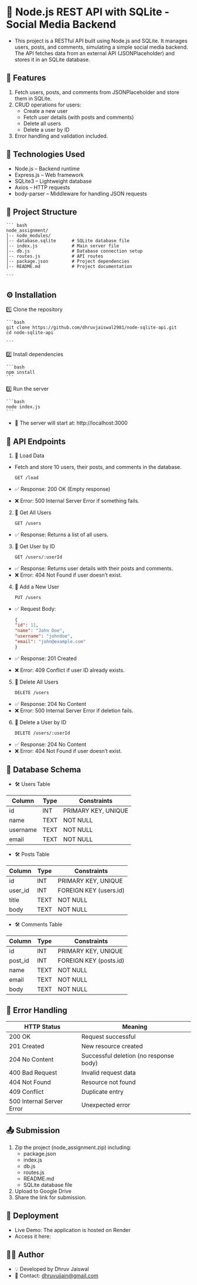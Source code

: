 # 📌 Node.js REST API with SQLite - Social Media Backend
- This project is a RESTful API built using Node.js and SQLite. It manages users, posts, and comments, simulating a simple social media backend. The API fetches data from an external API (JSONPlaceholder) and stores it in an SQLite database.

## 📌 Features

1. Fetch users, posts, and comments from JSONPlaceholder and store them in SQLite.
2. CRUD operations for users:
    - Create a new user
    - Fetch user details (with posts and comments)
    - Delete all users
    - Delete a user by ID
3. Error handling and validation included.

## 🚀 Technologies Used
- Node.js – Backend runtime
- Express.js – Web framework
- SQLite3 – Lightweight database
- Axios – HTTP requests
- body-parser – Middleware for handling JSON requests

## 📂 Project Structure

    ``` bash
    node_assignment/
    │-- node_modules/
    │-- database.sqlite      # SQLite database file  
    │-- index.js             # Main server file  
    │-- db.js                # Database connection setup  
    │-- routes.js            # API routes  
    │-- package.json         # Project dependencies  
    │-- README.md            # Project documentation  

    ```

## ⚙️ Installation

1️⃣ Clone the repository

    ```bash
    git clone https://github.com/dhruvjaiswal2981/node-sqlite-api.git
    cd node-sqlite-api
    
    ```

2️⃣ Install dependencies

    ```bash
    npm install
    ```

3️⃣ Run the server

    ```bash
    node index.js
    ```

- 🚀 The server will start at: http://localhost:3000

## 📡 API Endpoints

1.  🔹 Load Data

- Fetch and store 10 users, their posts, and comments in the database.

    ```sh
    GET /load
    ```
- ✅ Response: 200 OK (Empty response)
- ❌ Error: 500 Internal Server Error if something fails.

2. 🔹 Get All Users

    ```sh
    GET /users
    ```

- ✅ Response: Returns a list of all users.

3. 🔹  Get User by ID

    ```sh
    GET /users/:userId

    ```

- ✅ Response: Returns user details with their posts and comments.
- ❌ Error: 404 Not Found if user doesn’t exist.

4. 🔹 Add a New User

    ```sh
    PUT /users
    ```
- ✅ Request Body:
    ```json
    {
    "id": 11,
    "name": "John Doe",
    "username": "johndoe",
    "email": "john@example.com"
    }
    ```

- ✅ Response: 201 Created
- ❌ Error: 409 Conflict if user ID already exists.

5. 🔹 Delete All Users
    ```sh
    DELETE /users
    ```
- ✅ Response: 204 No Content
- ❌ Error: 500 Internal Server Error if deletion fails.

6. 🔹 Delete a User by ID
    ```bash
    DELETE /users/:userId
    ```
- ✅ Response: 204 No Content
- ❌ Error: 404 Not Found if user doesn’t exist.


## 📌 Database Schema

- 🛠️ Users Table

| Column   | Type | Constraints |
|----------|------|-------------|
| id       | INT  | PRIMARY KEY, UNIQUE |
| name     | TEXT | NOT NULL |
| username | TEXT | NOT NULL |
| email    | TEXT | NOT NULL |

- 🛠️ Posts Table

| Column  | Type | Constraints |
|---------|------|-------------|
| id      | INT  | PRIMARY KEY, UNIQUE |
| user_id | INT  | FOREIGN KEY (users.id) |
| title   | TEXT | NOT NULL |
| body    | TEXT | NOT NULL |

- 🛠️ Comments Table

| Column  | Type | Constraints |
|---------|------|-------------|
| id      | INT  | PRIMARY KEY, UNIQUE |
| post_id | INT  | FOREIGN KEY (posts.id) |
| name    | TEXT | NOT NULL |
| email   | TEXT | NOT NULL |
| body    | TEXT | NOT NULL |

## 📌 Error Handling

| HTTP Status | Meaning |
|------------|---------|
| 200 OK | Request successful |
| 201 Created | New resource created |
| 204 No Content | Successful deletion (no response body) |
| 400 Bad Request | Invalid request data |
| 404 Not Found | Resource not found |
| 409 Conflict | Duplicate entry |
| 500 Internal Server Error | Unexpected error |



## 📤 Submission
1. Zip the project (node_assignment.zip) including:
    - package.json
    - index.js
    - db.js
    - routes.js
    - README.md
    - SQLite database file
2. Upload to Google Drive
3. Share the link for submission.

## 🚀 Deployment

- Live Demo: The application is hosted on Render
- Access it here:

## 👨‍💻 Author
- 💡 Developed by Dhruv Jaiswal
- 📧 Contact: dhruvujjain@gmail.com